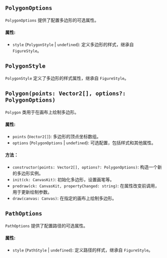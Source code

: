 ## `PolygonOptions`

`PolygonOptions` 提供了配置多边形的可选属性。

#### 属性:

- `style` (`PolygonStyle` | `undefined`): 定义多边形的样式，继承自 `FigureStyle`。

## `PolygonStyle`

`PolygonStyle` 定义了多边形的样式属性，继承自 `FigureStyle`。

## `Polygon(points: Vector2[], options?: PolygonOptions)`

`Polygon` 类用于在画布上绘制多边形。

#### 属性:

- `points` (`Vector2[]`): 多边形的顶点坐标数组。
- `options` (`PolygonOptions` | `undefined`): 可选配置，包括样式和其他属性。

#### 方法：

- `constructor(points: Vector2[], options?: PolygonOptions)`: 构造一个新的多边形实例。
- `init(ck: CanvasKit)`: 初始化多边形，设置画笔等。
- `predraw(ck: CanvasKit, propertyChanged: string)`: 在属性改变前调用，用于更新绘制参数。
- `draw(canvas: Canvas)`: 在指定的画布上绘制多边形。

## `PathOptions`

`PathOptions` 提供了配置路径的可选属性。

#### 属性:

- `style` (`PathStyle` | `undefined`): 定义路径的样式，继承自 `FigureStyle`。
